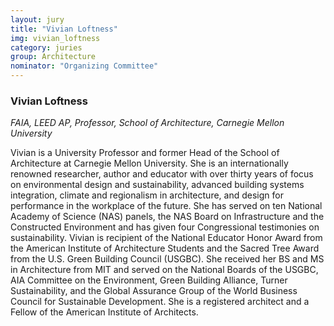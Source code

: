 ```yaml
---
layout: jury
title: "Vivian Loftness"
img: vivian_loftness
category: juries
group: Architecture
nominator: "Organizing Committee"
---
```



### Vivian Loftness

_FAIA, LEED AP, Professor, School of Architecture, Carnegie Mellon University_

Vivian is a University Professor and former Head of the School of Architecture at Carnegie Mellon University. She is an internationally renowned researcher, author and educator with over thirty years of focus on environmental design and sustainability, advanced building systems integration, climate and regionalism in architecture, and design for performance in the workplace of the future. She has served on ten National Academy of Science (NAS) panels, the NAS Board on Infrastructure and the Constructed Environment and has given four Congressional testimonies on sustainability. Vivian is recipient of the National Educator Honor Award from the American Institute of Architecture Students and the Sacred Tree Award from the U.S. Green Building Council (USGBC). She received her BS and MS in Architecture from MIT and served on the National Boards of the USGBC, AIA Committee on the Environment, Green Building Alliance, Turner Sustainability, and the Global Assurance Group of the World Business Council for Sustainable Development. She is a registered architect and a Fellow of the American Institute of Architects.